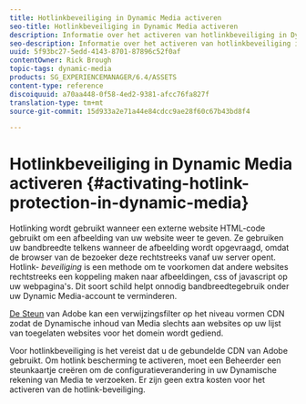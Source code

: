 ```yaml
---
title: Hotlinkbeveiliging in Dynamic Media activeren
seo-title: Hotlinkbeveiliging in Dynamic Media activeren
description: Informatie over het activeren van hotlinkbeveiliging in Dynamic Media.
seo-description: Informatie over het activeren van hotlinkbeveiliging in Dynamic Media.
uuid: 5f93bc27-5edd-4143-8701-87896c52f0af
contentOwner: Rick Brough
topic-tags: dynamic-media
products: SG_EXPERIENCEMANAGER/6.4/ASSETS
content-type: reference
discoiquuid: a70aa448-0f58-4ed2-9381-afcc76fa827f
translation-type: tm+mt
source-git-commit: 15d933a2e71a44e84cdcc9ae28f60c67b43bd8f4

---
```



# Hotlinkbeveiliging in Dynamic Media activeren {#activating-hotlink-protection-in-dynamic-media}

Hotlinking wordt gebruikt wanneer een externe website HTML-code gebruikt om een afbeelding van uw website weer te geven. Ze gebruiken uw bandbreedte telkens wanneer de afbeelding wordt opgevraagd, omdat de browser van de bezoeker deze rechtstreeks vanaf uw server opent. Hotlink- *beveiliging* is een methode om te voorkomen dat andere websites rechtstreeks een koppeling maken naar afbeeldingen, css of javascript op uw webpagina&#39;s. Dit soort schild helpt onnodig bandbreedtegebruik onder uw Dynamic Media-account te verminderen.

[De Steun](https://helpx.adobe.com/support.html) van Adobe kan een verwijzingsfilter op het niveau vormen CDN zodat de Dynamische inhoud van Media slechts aan websites op uw lijst van toegelaten websites voor het domein wordt gediend.

Voor hotlinkbeveiliging is het vereist dat u de gebundelde CDN van Adobe gebruikt. Om hotlink bescherming te activeren, moet een Beheerder een steunkaartje creëren om de configuratieverandering in uw Dynamische rekening van Media te verzoeken. Er zijn geen extra kosten voor het activeren van de hotlink-beveiliging.
